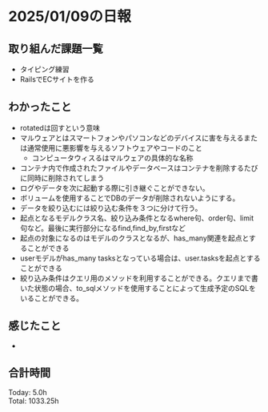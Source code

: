 # 2025/01/09の日報
## 取り組んだ課題一覧
* タイピング練習
*  RailsでECサイトを作る
## わかったこと
* rotatedは回すという意味
* マルウェアとはスマートフォンやパソコンなどのデバイスに害を与えるまたは通常使用に悪影響を与えるソフトウェアやコードのこと
  *  コンピュータウィスるはマルウェアの具体的な名称
*  コンテナ内で作成されたファイルやデータベースはコンテナを削除するたびに同時に削除されてしまう
  *  ログやデータを次に起動する際に引き継ぐことができない。
  *  ボリュームを使用することでDBのデータが削除されないようにする。
*  データを絞り込むには絞り込む条件を３つに分けて行う。
  *  起点となるモデルクラス名、絞り込み条件となるwhere句、order句、limit句など。最後に実行部分になるfind,find_by,firstなど
  *  起点の対象になるのはモデルのクラスとなるが、has_many関連を起点とすることができる
  *  userモデルがhas_many tasksとなっている場合は、user.tasksを起点とすることができる
  *  絞り込み条件はクエリ用のメソッドを利用することができる。クエリまで書いた状態の場合、to_sqlメソッドを使用することによって生成予定のSQLをいることができる。
                         
## 感じたこと
* 
## 合計時間 
Today: 5.0h<br>
Total: 1033.25h
